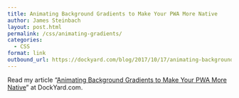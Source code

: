```yaml
---
title: Animating Background Gradients to Make Your PWA More Native
author: James Steinbach
layout: post.html
permalink: /css/animating-gradients/
categories:
  - CSS
format: link
outbound_url: https://dockyard.com/blog/2017/10/17/animating-background-gradients-pwa
---
```

Read my article &#8220;<a href="https://dockyard.com/blog/2017/10/17/animating-background-gradients-pwa" title="Animating Background Gradients to Make Your PWA More Native" target="_blank">Animating Background Gradients to Make Your PWA More Native</a>&#8221; at DockYard.com.
